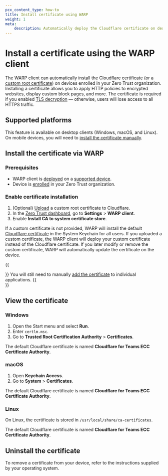 ```yaml
---
pcx_content_type: how-to
title: Install certificate using WARP
weight: 1
meta:
    description: Automatically deploy the Cloudflare certificate on desktop devices.
---
```


# Install a certificate using the WARP client

The WARP client can automatically install the Cloudflare certificate (or a [custom root certificate](/cloudflare-one/connections/connect-devices/warp/user-side-certificates/custom-certificate/)) on devices enrolled in your Zero Trust organization. Installing a certificate allows you to apply HTTP policies to encrypted websites, display custom block pages, and more. The certificate is required if you enabled [TLS decryption](/cloudflare-one/policies/filtering/http-policies/tls-decryption/) — otherwise, users will lose access to all HTTPS traffic.

## Supported platforms

This feature is available on desktop clients (Windows, macOS, and Linux). On mobile devices, you will need to [install the certificate manually](/cloudflare-one/connections/connect-devices/warp/user-side-certificates/install-cloudflare-cert/).

## Install the certificate via WARP

### Prerequisites

- WARP client is [deployed](/cloudflare-one/connections/connect-devices/warp/deployment/) on a [supported device](#supported-platforms).
- Device is [enrolled](/cloudflare-one/connections/connect-devices/warp/deployment/manual-deployment/#enroll-a-device) in your Zero Trust organization.

### Enable certificate installation

1. (Optional) [Upload](/cloudflare-one/connections/connect-devices/warp/user-side-certificates/custom-certificate/) a custom root certificate to Cloudflare.
2. In the [Zero Trust dashboard](https://one.dash.cloudflare.com/), go to **Settings** > **WARP client**.
3. Enable **Install CA to system certificate store**.

If a custom certificate is not provided, WARP will install the default [Cloudflare certificate](/cloudflare-one/connections/connect-devices/warp/user-side-certificates/install-cloudflare-cert/#download-the-cloudflare-root-certificate) in the System Keychain for all users. If you uploaded a custom certificate, the WARP client will deploy your custom certificate instead of the Cloudflare certificate. If you later modify or remove the custom certificate, WARP will automatically update the certificate on the device.

{{<Aside type="note">}}
You will still need to manually [add the certificate](/cloudflare-one/connections/connect-devices/warp/user-side-certificates/install-cloudflare-cert/#add-the-certificate-to-applications) to individual applications.
{{</Aside>}}

## View the certificate

### Windows

1. Open the Start menu and select **Run**.
2. Enter `certlm.msc`.
3. Go to **Trusted Root Certification Authority** > **Certificates**.

The default Cloudflare certificate is named **Cloudflare for Teams ECC Certificate Authority**.

### macOS

1. Open **Keychain Access**.
2. Go to **System** > **Certificates**.

The default Cloudflare certificate is named **Cloudflare for Teams ECC Certificate Authority**.

### Linux

On Linux, the certificate is stored in `/usr/local/share/ca-certificates`.

The default Cloudflare certificate is named **Cloudflare for Teams ECC Certificate Authority**.

## Uninstall the certificate

To remove a certificate from your device, refer to the instructions supplied by your operating system.

